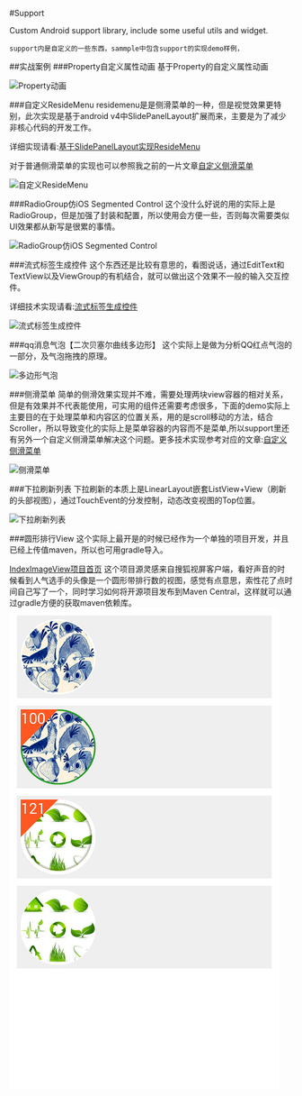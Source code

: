 #Support

Custom Android support library, include some useful utils and widget.

	support内是自定义的一些东西，sammple中包含support的实现demo样例，


##实战案例
###Property自定义属性动画
基于Property的自定义属性动画

![Property动画](http://7u2jir.com1.z0.glb.clouddn.com/property_animation.gif)

###自定义ResideMenu
residemenu是是侧滑菜单的一种，但是视觉效果更特别，此次实现是基于android v4中SlidePanelLayout扩展而来，主要是为了减少非核心代码的开发工作。

详细实现请看:[基于SlidePanelLayout实现ResideMenu](http://avenwu.net/2015/02/24/custom_slide_panel_layout_as_reside_style_on_dribble_and_qq)

对于普通侧滑菜单的实现也可以参照我之前的一片文章[自定义侧滑菜单](http://avenwu.net/customlayout/2014/12/16/sliding_menu/)

![自定义ResideMenu](http://7u2jir.com1.z0.glb.clouddn.com/custom_residemenu.gif)

###RadioGroup仿iOS Segmented Control
这个没什么好说的用的实际上是RadioGroup，但是加强了封装和配置，所以使用会方便一些，否则每次需要类似UI效果都从新写是很累的事情。

![RadioGroup仿iOS Segmented Control ](http://7u2jir.com1.z0.glb.clouddn.com/styled_radiogroup.png)

###流式标签生成控件
这个东西还是比较有意思的，看图说话，通过EditText和TextView以及ViewGroup的有机结合，就可以做出这个效果不一般的输入交互控件。

详细技术实现请看:[流式标签生成控件](http://avenwu.net/customlayout/2015/01/18/tag_layout)

![流式标签生成控件](http://7u2jir.com1.z0.glb.clouddn.com/tag_input_layout_demo.gif)

###qq消息气泡【二次贝塞尔曲线多边形】
这个实际上是做为分析QQ红点气泡的一部分，及气泡拖拽的原理。

![多边形气泡](http://7u2jir.com1.z0.glb.clouddn.com/polygon_bezier.gif)


###侧滑菜单
简单的侧滑效果实现并不难，需要处理两块view容器的相对关系，但是有效果并不代表能使用，可实用的组件还需要考虑很多，下面的demo实际上主要目的在于处理菜单和内容区的位置关系，用的是scroll移动的方法，结合Scroller，所以导致变化的实际上是菜单容器的内容而不是菜单,所以support里还有另外一个自定义侧滑菜单解决这个问题。更多技术实现参考对应的文章:[自定义侧滑菜单](http://avenwu.net/customlayout/2014/12/16/sliding_menu/)

![侧滑菜单](http://7u2jir.com1.z0.glb.clouddn.com/drawermenu.gif)

###下拉刷新列表
下拉刷新的本质上是LinearLayout嵌套ListView+View（刷新的头部视图），通过TouchEvent的分发控制，动态改变视图的Top位置。

![下拉刷新列表](http://7u2jir.com1.z0.glb.clouddn.com/pulltorefresh.gif)


###圆形排行View
这个实际上最开是的时候已经作为一个单独的项目开发，并且已经上传值maven，所以也可用gradle导入。

[IndexImageView项目首页](http://avenwu.net/IndexImageView/) 
这个项目源灵感来自搜狐视屏客户端，看好声音的时候看到人气选手的头像是一个圆形带排行数的视图，感觉有点意思，索性花了点时间自己写了一个，同时学习如何将开源项目发布到Maven Central，这样就可以通过gradle方便的获取maven依赖库。  
![Screenshot](https://github.com/avenwu/IndexImageView/raw/master/device-2014-10-21-164818.png)






